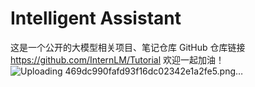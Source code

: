 # Intelligent Assistant
这是一个公开的大模型相关项目、笔记仓库
GitHub 仓库链接
https://github.com/InternLM/Tutorial
欢迎一起加油！
![Uploading 469dc990fafd93f16dc02342e1a2fe5.png…]()
